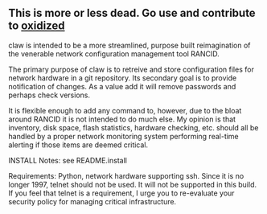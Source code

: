 ## This is more or less dead. Go use and contribute to [oxidized](https://github.com/ytti/oxidized)


claw is intended to be a more streamlined, purpose built reimagination of the venerable network configuration management tool RANCID. 

The primary purpose of claw is to retreive and store configuration files for network hardware in a git repository. Its secondary goal is to provide notification of changes. As a value add it will remove passwords and perhaps check versions. 

It is flexible enough to add any command to, however, due to the bloat around RANCID it is not intended to do much else. 
My opinion is that inventory, disk space, flash statistics, hardware checking, etc. should all be handled by a proper network monitoring system performing real-time alerting if those items are deemed critical. 

INSTALL Notes: see README.install

Requirements: Python, network hardware supporting ssh. Since it is no longer 1997, telnet should not be used. It will not be supported in this build. If you feel that telnet is a requirement, I urge you to re-evaluate your security policy for managing critical infrastructure. 

